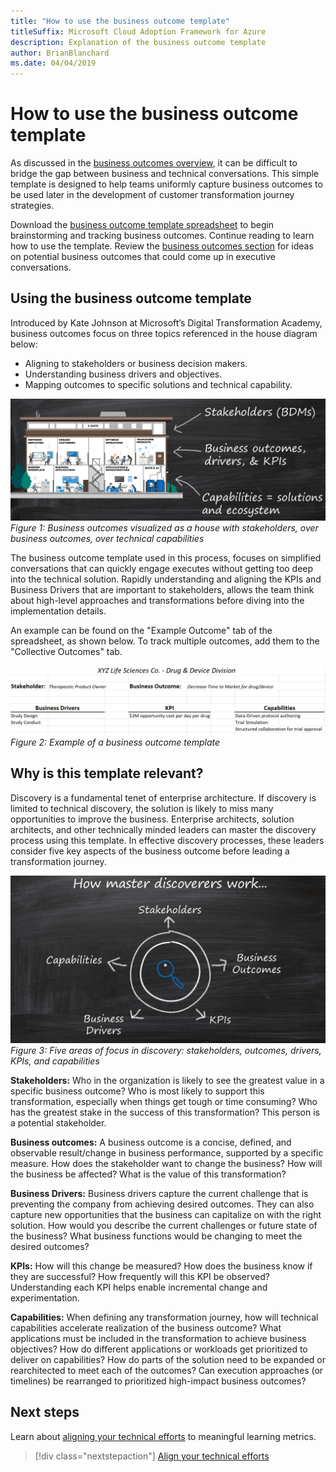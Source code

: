 ```yaml
---
title: "How to use the business outcome template"
titleSuffix: Microsoft Cloud Adoption Framework for Azure
description: Explanation of the business outcome template
author: BrianBlanchard
ms.date: 04/04/2019
---
```


# How to use the business outcome template

As discussed in the [business outcomes overview](./index.md), it can be difficult to bridge the gap between business and technical conversations. This simple template is designed to help teams uniformly capture business outcomes to be used later in the development of customer transformation journey strategies.

Download the [business outcome template spreadsheet](https://archcenter.blob.core.windows.net/cdn/business-outcome-template.xlsx) to begin brainstorming and tracking business outcomes. Continue reading to learn how to use the template. Review the [business outcomes section](./index.md) for ideas on potential business outcomes that could come up in executive conversations.

<!-- markdownlint-disable MD026 -->

## Using the business outcome template

Introduced by Kate Johnson at Microsoft’s Digital Transformation Academy, business outcomes focus on three topics referenced in the house diagram below:

- Aligning to stakeholders or business decision makers.
- Understanding business drivers and objectives.
- Mapping outcomes to specific solutions and technical capability.

![Business outcomes visualized as a house with stakeholders, over business outcomes, over technical capabilities](../../_images/business-outcome-house.png)
*Figure 1: Business outcomes visualized as a house with stakeholders, over business outcomes, over technical capabilities*

The business outcome template used in this process, focuses on simplified conversations that can quickly engage executes without getting too deep into the technical solution. Rapidly understanding and aligning the KPIs and Business Drivers that are important to stakeholders, allows the team think about high-level approaches and transformations before diving into the implementation details.

An example can be found on the "Example Outcome" tab of the spreadsheet, as shown below. To track multiple outcomes, add them to the "Collective Outcomes" tab.

![Example of a business outcome template](../../_images/business-outcome-template.png)
*Figure 2: Example of a business outcome template*

## Why is this template relevant?

Discovery is a fundamental tenet of enterprise architecture. If discovery is limited to technical discovery, the solution is likely to miss many opportunities to improve the business. Enterprise architects, solution architects, and other technically minded leaders can master the discovery process using this template. In effective discovery processes, these leaders consider five key aspects of the business outcome before leading a transformation journey.

![Five areas of focus in discovery: stakeholders, outcomes, drivers, KPIs, and capabilities](../../_images/business-outcome-focus-areas.png)
*Figure 3: Five areas of focus in discovery: stakeholders, outcomes, drivers, KPIs, and capabilities*

**Stakeholders:** Who in the organization is likely to see the greatest value in a specific business outcome? Who is most likely to support this transformation, especially when things get tough or time consuming? Who has the greatest stake in the success of this transformation? This person is a potential stakeholder.

**Business outcomes:** A business outcome is a concise, defined, and observable result/change in business performance, supported by a specific measure. How does the stakeholder want to change the business? How will the business be affected? What is the value of this transformation?

**Business Drivers:** Business drivers capture the current challenge that is preventing the company from achieving desired outcomes. They can also capture new opportunities that the business can capitalize on with the right solution. How would you describe the current challenges or future state of the business? What business functions would be changing to meet the desired outcomes?

**KPIs:** How will this change be measured? How does the business know if they are successful? How frequently will this KPI be observed? Understanding each KPI helps enable incremental change and experimentation.

**Capabilities:** When defining any transformation journey, how will technical capabilities accelerate realization of the business outcome? What applications must be included in the transformation to achieve business objectives? How do different applications or workloads get prioritized to deliver on capabilities? How do parts of the solution need to be expanded or rearchitected to meet each of the outcomes? Can execution approaches (or timelines) be rearranged to prioritized high-impact business outcomes?

## Next steps

Learn about [aligning your technical efforts](../learning-metrics.md) to meaningful learning metrics.

> [!div class="nextstepaction"]
> [Align your technical efforts](../learning-metrics.md)
